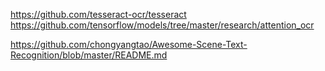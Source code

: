 


https://github.com/tesseract-ocr/tesseract
https://github.com/tensorflow/models/tree/master/research/attention_ocr

https://github.com/chongyangtao/Awesome-Scene-Text-Recognition/blob/master/README.md
